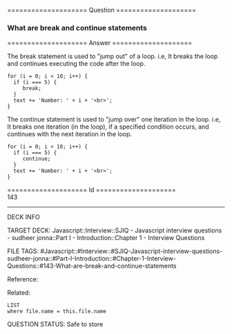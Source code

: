==================== Question ====================  

### What are break and continue statements  

==================== Answer ====================  

The break statement is used to "jump out" of a loop. i.e, It breaks the loop and continues executing the code after the loop.

<!-- codeblock-start -->
<pre><code class="hljs language-javascript"><span class="hljs-keyword">for</span> (i = <span class="hljs-number">0</span>; i &#x3C; <span class="hljs-number">10</span>; i++) {
  <span class="hljs-keyword">if</span> (i === <span class="hljs-number">5</span>) {
     <span class="hljs-keyword">break</span>;
  }
  text += <span class="hljs-string">'Number: '</span> + i + <span class="hljs-string">'&#x3C;br>'</span>;
}
</code></pre>
<!-- codeblock-end -->

The continue statement is used to "jump over" one iteration in the loop. i.e, It breaks one iteration (in the loop), if a specified condition occurs, and continues with the next iteration in the loop.

<!-- codeblock-start -->
<pre><code class="hljs language-javascript"><span class="hljs-keyword">for</span> (i = <span class="hljs-number">0</span>; i &#x3C; <span class="hljs-number">10</span>; i++) {
  <span class="hljs-keyword">if</span> (i === <span class="hljs-number">5</span>) {
     <span class="hljs-keyword">continue</span>;
  }
  text += <span class="hljs-string">'Number: '</span> + i + <span class="hljs-string">'&#x3C;br>'</span>;
}
</code></pre>
<!-- codeblock-end -->

==================== Id ====================  
143

---

DECK INFO

TARGET DECK: Javascript::Interview::SJIQ - Javascript interview questions - sudheer jonna::Part I - Introduction::Chapter 1 - Interview Questions

FILE TAGS: #Javascript::#Interview::#SJIQ-Javascript-interview-questions-sudheer-jonna::#Part-I-Introduction::#Chapter-1-Interview-Questions::#143-What-are-break-and-continue-statements

Reference:

Related:

```dataview
LIST
where file.name = this.file.name
```

QUESTION STATUS: Safe to store
